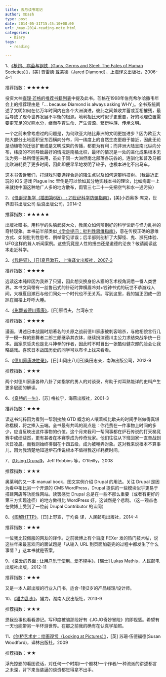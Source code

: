 ```yaml
---
title: 五月读书笔记
author: XDash
type: post
date: 2014-05-31T15:45:10+00:00
url: /may-2014-reading-note.html
categories:
  - Diary
tags:
  - reading

---
```

1、[《枪炮、病菌与钢铁（Guns, Germs and Steel: The Fates of Human Societies）》][1]，[美] 贾雷德·戴蒙德（Jared Diamond），上海译文出版社，2006-4-1

推荐指数：★★★★★

投资大神[查理·芒格的推荐书籍列表][2]中提及此书。芒格在1998年伯克希尔哈撒韦年会上的推荐理由是「… because Diamond is always asking WHY」。全书系统阐述了文明如何在亿万年时间内在各个大洲演进，彼此之间兼收并蓄或互相摧残，最后导致了现今世界发展不平衡的根源。地利相比天时似乎更重要，好的地理位置需要更充足的光照水分，继而孕育生命、产生资源、繁衍种族、传承文明。

一个之前未曾考虑过的问题是，为何欧亚大陆比非洲的文明更加进步？因为欧亚大陆大部分土地面积呈东西横向分布，同一纬度上的自然生态更趋于接近，因此无论是动植物的迁徙扩散或是文明成果的传播，都更为有利；而非洲大陆呈南北纵向分布，纬度的不同导致最好的情况是南橘北枳，最坏的情况是一处的进化成果根本无法为另一处所借鉴采用，虽处于同一大洲但南北部落各玩各的。连驯化和普及马都比欧洲耗费了更多时间，因此即便早早地发明了轮子，也根本进化不出马车。

这本书告诉我们，打游戏时要选择合适的降生点以及如何速攀科技树。（我最近正玩的 iOS 游戏 Plague Inc 里倒是可以恰如其分地实践本书的理论，比如病毒一上来就找中国这种地广人多的地方散布，甭管三七二十一先把空气和水一通污染）

2、[《怪诞现象学（插图第6版） : 21世纪科学防骗指南》][3]，[美]小西奥多·席克，世界图书出版公司·后浪出版公司，2014-2

推荐指数：★★★★★

出版社赠书。用科学的头脑武装大众，教民众如何辨别好的科学论断与怪力乱神的奇特现象。本书前半部类似[《学会提问：批判性思维指南》][4]，意在传授正确的思维方式、如何批判性思考、例举常见谬误；后半部则剖析了大脚怪、鬼、濒死体验、UFO这样的耸人听闻案例。这些究竟是人性的扭曲还是道德的沦丧？敬请阅读这本走近科学。

3、[《我是猫》，[日]夏目漱石，上海译文出版社，2007-3][5]

推荐指数：★★★★

选读这本纯粹因为我养了只猫，因此想交换身份从猫的艺术视角洞悉一番人类世界。本书文风带有一丝鲁迅式的针砭时弊横眉冷对+钱钟书式的玩世不恭游戏人间，大概夏目漱石与他们同处一个时代也不无关系。写到这里，我的猫正团成一团趴在阁楼上呼呼大睡。

4、[《影舞者德川家康》][6]，[日]原哲夫，台湾东立

推荐指数：★★★★

漫画，讲述日本战国时期著名的关原之战前德川家康被刺客暗杀，与他相貌言行几乎一模一样的影舞者二郎三郎继承其衣钵，继续扮演德川主公力求结束战争统一日本。画家原哲夫也是北斗神拳的作者，因此时不时冒出一张酷似健次郎的脸会让我略跳戏。喜欢日本战国历史的同学可以布卡上找来看看。

5、[《德川家康决胜录》][7]，[日]山冈庄八/[日]桑田忠亲，南海出版公司，2012-9

推荐指数：★★★

两个对德川家康各种八卦了如指掌的男人的对谈录，有助于对耳熟能详的史料产生更多层面的解读。

6、[《奇特的一生》][8]，[苏] 格拉宁，海燕出版社，2001-3

推荐指数：★★★

读这书纯粹因为看到一帮刚接触 GTD 概念的人嚷着柳比歇夫的时间手账做得真堪称楷模，将之捧入云端。全书最有共鸣的观点是：你花费在一件事物上时间的多少，应当反映出这件事物的价值。这个月来我司一帮同事都在炉石传说的打天梯竞赛中成绩斐然，更有甚者在本赛季成为传奇玩家。他们往往从下班回家一直奋战到次日凌晨。而我则始终徘徊在十四五级，成为被嘲弄对象。这对我来说根本不算事儿，因为我清楚地知道炉石传说根本不值得我这样耗费时间。

7、[《Using Drupal》][9]，Jeff Robbins 等，O’Reilly，2008

推荐指数：★★★

奥莱利的又一本 manual book，图文实例介绍 Drupal 的用法。关注 Drupal 是因为看中相比另一个开源的 CMS WordPress，Drupal 提供的一些模块似乎更易于搭建网店等功能性网站。读罢感觉 Drupal 总是在一些不那么重要（或者有更好的第三方实现途径）的地方做得比 WordPress 好，这诚然是个悲剧。（这一观点也在微博上受到了一位前 Drupal Contributor 的认同）

8、[《图解HTTP》][10]，[日]上野宣，于均良 译，人民邮电出版社，2014-4

推荐指数：★★★

一位我比较佩服的网友的译作。之前微博上有个百度 FEXer 发的热门技术帖，说这些年来最喜欢问的面试题是「从输入 URL 到页面加载完的过程中都发生了什么事情？」这本书就是答案。

9、[《亲爱的界面 : 让用户乐于使用、爱不释手》][11]，[瑞士] Lukas Mathis，人民邮电出版社出版，2012-11

推荐指数：★★★

又是一本人邮出版的行业入门书，适合-1到2岁的产品经理/设计师。

10、[《猫力乱步》][12]，猫力，湖南人民出版社，2013-9

推荐指数：★★★

恩我没事也看看游记。写印度被骗那段好有《JOJO奇妙冒险》的即视感。希望有一天也能带另一半环游世界。在那之前我的确有在认真学拍照。

11、[《剑桥艺术史：绘画观赏（Looking at Pictures）》][13]，[英] 苏珊·伍德福德(Susan Woodford)，译林出版社，2009

推荐指数：★★

浮光掠影的看图说话，对任何一个时期/一个题材/一个作者/一种流派的讲述都言之未深，背下来当装逼的谈资都觉得拿不出手。

 [1]: http://book.douban.com/subject/1813841/
 [2]: http://book.douban.com/doulist/408172/
 [3]: http://book.douban.com/subject/25809383/
 [4]: http://book.douban.com/subject/1504957/
 [5]: http://book.douban.com/subject/2046977/
 [6]: http://book.douban.com/subject/3122110/
 [7]: http://book.douban.com/subject/7067984/
 [8]: http://book.douban.com/subject/1115353/
 [9]: http://book.douban.com/subject/3318626/
 [10]: http://book.douban.com/subject/25863515/
 [11]: http://book.douban.com/subject/20278578/
 [12]: http://book.douban.com/subject/24883513/
 [13]: http://book.douban.com/subject/3334535/